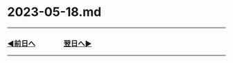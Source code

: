 # 2023-05-18.md

---
### [◀️前日へ](https://github.com/yuasys/chatty-journal/blob/main/2023/05/2023-05-17.md)&emsp;&emsp;&emsp;&emsp;[翌日へ▶️](https://github.com/yuasys/chatty-journal/blob/main/2023/05/2023-05-19.md)
---

